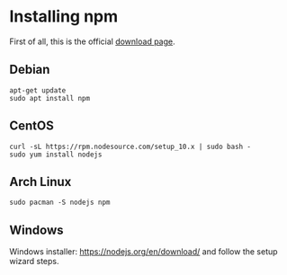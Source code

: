# Installing npm
First of all, this is the official [download page](https://nodejs.org/en/download/).

## Debian

```
apt-get update
sudo apt install npm
```

## CentOS

```
curl -sL https://rpm.nodesource.com/setup_10.x | sudo bash -
sudo yum install nodejs
```

## Arch Linux

```
sudo pacman -S nodejs npm
```

## Windows

Windows installer: https://nodejs.org/en/download/ and follow the setup wizard steps.
